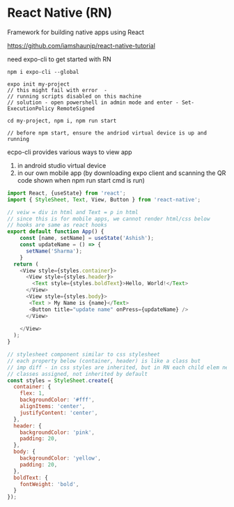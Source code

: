 # React Native (RN)
Framework for building native apps using React  

<https://github.com/iamshaunjp/react-native-tutorial>

need expo-cli to get started with RN

```npm
npm i expo-cli --global

expo init my-project 
// this might fail with error  -
// running scripts disabled on this machine
// solution - open powershell in admin mode and enter - Set-ExecutionPolicy RemoteSigned

cd my-project, npm i, npm run start

// before npm start, ensure the andriod virtual device is up and running
```

ecpo-cli provides various ways to view app  
1. in android studio virtual device 
2. in our own mobile app (by downloading expo client and scanning the QR code shown when npm run start cmd is run)

```javascript
import React, {useState} from 'react';
import { StyleSheet, Text, View, Button } from 'react-native';

// veiw = div in html and Text = p in html
// since this is for mobile apps, we cannot render html/css below
// hooks are same as react hooks
export default function App() {
    const [name, setName] = useState('Ashish');
    const updateName = () => {
      setName('Sharma');
    }
  return (
    <View style={styles.container}>
      <View style={styles.header}>
        <Text style={styles.boldText}>Hello, World!</Text>
      </View>
      <View style={styles.body}>
       <Text > My Name is {name}</Text>
       <Button title="update name" onPress={updateName} />
      </View>
      
    </View>
  );
}

// stylesheet component similar to css stylesheet
// each property below (container, header) is like a class but
// imp diff - in css styles are inherited, but in RN each child elem need to have the
// classes assigned, not inherited by default
const styles = StyleSheet.create({
  container: {
    flex: 1,
    backgroundColor: '#fff',
    alignItems: 'center',
    justifyContent: 'center',
  },
  header: {
    backgroundColor: 'pink',
    padding: 20,
  },
  body: {
    backgroundColor: 'yellow',
    padding: 20,
  },
  boldText: {
    fontWeight: 'bold',
  }
});
```
